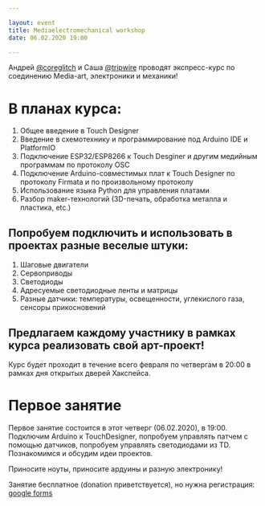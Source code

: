 ```yaml
---

layout: event
title: Mediaelectromechanical workshop
date: 06.02.2020 19:00

---
```


Андрей [@сoreglitch](tg://resolve/?domain=сoreglitch) и Саша [@tripwire](tg://resolve/?domain=tripwire) проводят экспресс-курс по соединению Media-art, электроники и механики!

# В планах курса:

1. Общее введение в Touch Designer
2. Введение в схемотехнику и программирование под Arduino IDE и PlatformIO
3. Подключение ESP32/ESP8266 к Touch Desginer и другим медийным программам по протоколу OSC
4. Подключение Arduino-совместимых плат к Touch Designer по протоколу Firmata и по произвольному протоколу
5. Использование языка Python для управления платами
6. Разбор maker-технологий (3D-печать, обработка металла и пластика, etc.)

## Попробуем подключить и использовать в проектах разные веселые штуки:

1. Шаговые двигатели
2. Сервоприводы
3. Светодиоды
4. Адресуемые светодиодные ленты и матрицы
5. Разные датчики: температуры, освещенности, углекислого газа, сенсоры прикосновений

## Предлагаем каждому участнику в рамках курса реализовать свой арт-проект!

Курс будет проходит в течение всего февраля по четвергам в 20:00 в рамках дня открытых дверей Хакспейса.

# Первое занятие

Первое занятие состоится в этот четверг (06.02.2020), в 19:00. Подключим Arduino к TouchDesigner, попробуем управлять патчем с помощью датчиков, попробуем управлять светодиодами из TD. Познакомимся и обсудим идеи проектов.

Приносите ноуты, приносите ардуины и разную электронику!

Занятие бесплатное (donation приветствуется), но нужна регистрация: [google forms](https://docs.google.com/forms/d/e/1FAIpQLSe7dy1VDM2tmT6CyDY2FYgOHNHajpwVgwSePRzS5yTSOfYATQ/viewform?usp=sf_link)
